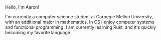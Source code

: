 Hello, I'm Aaron!

I'm currently a computer science student at Carnegie Mellon University, with an additional major in mathematics. In CS I enjoy computer systems and functional programming. I am currently learning Rust, and it's quickly becoming my favorite language.
